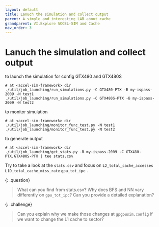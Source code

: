 ```yaml
---
layout: default
title: Lanuch the simulation and collect output
parent: A simple and interesting LAB about cache
grandparent: VI.Explore ACCEL-SIM and Cache
nav_order: 3
---
```


# Lanuch the simulation and collect output
  
to launch the simulation for config GTX480 and GTX480S
```
# at <accel-sim-framework> dir
./util/job_launching/run_simulations.py -C GTX480-PTX -B my-ispass-2009 -N test1
./util/job_launching/run_simulations.py -C GTX480S-PTX -B my-ispass-2009 -N test2
```

to monitor simulation
```
# at <accel-sim-framework> dir
./util/job_launching/monitor_func_test.py -N test1
./util/job_launching/monitor_func_test.py -N test2
```

to generate output 
```
# at <accel-sim-framework> dir
./util/job_launching/get_stats.py -B my-ispass-2009 -C GTX480-PTX,GTX480S-PTX | tee stats.csv
```

Try to take a look at the `stats.csv` and focus on `L2_total_cache_accesses` `L1D_total_cache_miss_rate` `gpu_tot_ipc` .

{: .question}
> What can you find from stats.csv?
> Why does BFS and NN vary differently on `gpu_tot_ipc`? Can you provide a detailed explanation?

{: .challenge}
> Can you explain why we make those changes at `gpgpusim.config` if we want to change the L1 cache to sector?